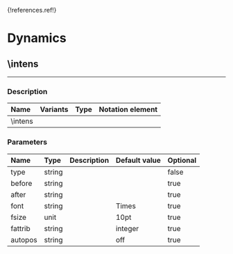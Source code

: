 {!references.ref!}

# Dynamics


## \intens

-------

### Description

| Name | Variants | Type | Notation element |
| :----| :--------| :----| :----------------|
| \intens |


### Parameters
 
| Name        	| Type   | Description    | Default value  | Optional |
| :------------ |:-------| :--------------| :------------- | :--------|  
| type     | string   |   |    | false |
| before     | string   |   |    | true |
| after     | string   |   |    | true |
| font     | string   |   | Times   | true |
| fsize     | unit   |   | 10pt   | true |
| fattrib     | string   |   | integer   | true |
| autopos     | string   |   | off   | true |


<br />

